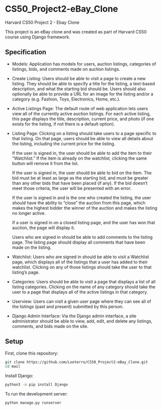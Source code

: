 # CS50_Project2-eBay_Clone
Harvard CS50 Project 2 - Ebay Clone

This project is an eBay clone and was created as part of Harvard CS50 course using Django framework.

## Specification

- Models: Application has models for users, auction listings, categories of listings, bids, and comments made on auction listings.

- Create Listing: Users should be able to visit a page to create a new listing. They should be able to specify a title for the listing, a text-based description, and what the starting bid should be. Users should also optionally be able to provide a URL for an image for the listing and/or a category (e.g. Fashion, Toys, Electronics, Home, etc.).

- Active Listings Page: The default route of web application lets users view all of the currently active auction listings. For each active listing, this page displays the title, description, current price, and photo (if one exists for the listing, if not there is a default option).

- Listing Page: Clicking on a listing should take users to a page specific to that listing. On that page, users should be able to view all details about the listing, including the current price for the listing.

  If the user is signed in, the user should be able to add the item to their “Watchlist.”     If the item is already on the watchlist, clicking the same button will remove it from the   list.

  If the user is signed in, the user should be able to bid on the item. The bid must be at   least as large as the starting bid, and must be greater than any other bids that have       been placed (if any). If the bid doesn’t meet those criteria, the user will be presented   with an error.

  If the user is signed in and is the one who created the listing, the user should have the   ability to “close” the auction from this page, which makes the highest bidder the winner   of the auction and makes the listing no longer active.

  If a user is signed in on a closed listing page, and the user has won that auction, the     page will display it.

  Users who are signed in should be able to add comments to the listing page. The listing     page should display all comments that have been made on the listing.

- Watchlist: Users who are signed in should be able to visit a Watchlist page, which displays all of the listings that a user has added to their watchlist. Clicking on any of those listings should take the user to that listing’s page.

- Categories: Users should be able to visit a page that displays a list of all listing categories. Clicking on the name of any category should take the user to a page that displays all of the active listings in that category.

- Userview: Users can visit a given user page where they can see all of the listings (past and present) submitted by this person.

- Django Admin Interface: Via the Django admin interface, a site administrator should be able to view, add, edit, and delete any listings, comments, and bids made on the site.

## Setup

First, clone this repository:

```bash
git clone https://github.com/Looterro/CS50_Project2-eBay_Clone.git
cd mail
```

Install Django:
```bash
python3 -m pip install Django
```

To run the development server:
```bash
python manage.py runserver
```
